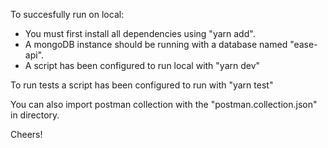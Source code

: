To succesfully run on local:
- You must first install all dependencies using "yarn add".
- A mongoDB instance should be running with a database named "ease-api".
- A script has been configured to run local with "yarn dev"

To run tests a script has been configured to run with "yarn test"

You can also import postman collection with the "postman.collection.json" in directory.

Cheers!
